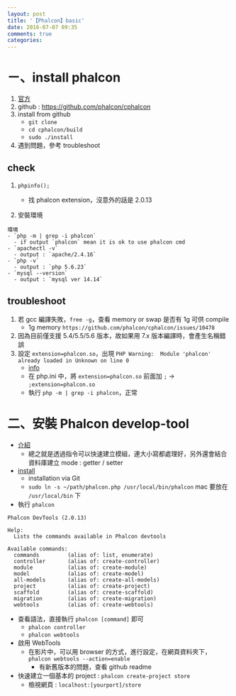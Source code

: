 ```yaml
---
layout: post
title: '【Phalcon】basic'
date: 2016-07-07 09:35
comments: true
categories: 
---
```

# ㄧ、install phalcon

1. [官方](https://phalconphp.com/en/download)
2. github : https://github.com/phalcon/cphalcon
3. install from github
	- `git clone`
	- `cd cphalcon/build`
	- `sudo ./install`
4. 遇到問題，參考 troubleshoot

## check 

1. `phpinfo();`
	- 找 phalcon extension，沒意外的話是 2.0.13

2. 安裝環境

```
環境
- `php -m | grep -i phalcon`
  - if output `phalcon` mean it is ok to use phalcon cmd
- `apachectl -v`
  - output : `apache/2.4.16`
- `php -v`
  - output : `php 5.6.23`
- `mysql --version`
  - output : `mysql ver 14.14`
```

## troubleshoot

1. 若 gcc 編譯失敗，`free -g`，查看 memory or swap 是否有 1g 可供 compile
	- 1g memory `https://github.com/phalcon/cphalcon/issues/10478`
2. 因為目前僅支援 5.4/5.5/5.6 版本，故如果用 7.x 版本編譯時，會產生名稱錯誤
3. 設定 `extension=phalcon.so`，出現 `PHP Warning:  Module 'phalcon' already loaded in Unknown on line 0`
	- [info](http://www.somacon.com/p520.php)
	- 在 php.ini 中，將 `extension=phalcon.so` 前面加 `;` -> `;extension=phalcon.so`
	- 執行 `php -m | grep -i phalcon`，正常

# 二、安裝 Phalcon develop-tool

- [介紹](https://docs.phalconphp.com/zh/latest/reference/tools.html)
	- 總之就是透過指令可以快速建立模組，連大小寫都處理好，另外還會結合資料庫建立 mode : getter / setter
- [install](https://github.com/phalcon/phalcon-devtools)
	- installation via Git
	- `sudo ln -s ~/path/phalcon.php /usr/local/bin/phalcon` mac 要放在 `/usr/local/bin` 下
- 執行 `phalcon`
	
```
Phalcon DevTools (2.0.13)

Help:
  Lists the commands available in Phalcon devtools

Available commands:
  commands         (alias of: list, enumerate)
  controller       (alias of: create-controller)
  module           (alias of: create-module)
  model            (alias of: create-model)
  all-models       (alias of: create-all-models)
  project          (alias of: create-project)
  scaffold         (alias of: create-scaffold)
  migration        (alias of: create-migration)
  webtools         (alias of: create-webtools)
```
- 查看語法，直接執行 `phalcon [command]` 即可
	- `phalcon controller`
	- `phalcon webtools`	
- 啟用 WebTools
	- 在影片中，可以用 browser 的方式，進行設定，在網頁資料夾下，`phalcon webtools --action=enable`
		- 有新舊版本的問題，查看 github readme	
- 快速建立一個基本的 project : `phalcon create-project store`
	- 檢視網頁 : `localhost:[yourport]/store`
